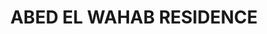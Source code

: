 ---
#preview
title: ABED EL WAHAB RESIDENCE
image: /img/project-pic-15.png
short: "Execution of Mechanical Works,Plumbing,Fire Fighting and HVAC Systems"
location: ""
dates: "2006"


details:
    items:
        - label: Main Contractor
          value: IEMMAR

        - label: Mechanical Contractor
          value: ARCOD

        - label: Duration
          value: 3 Years 
        
        - label: Completion Date
          value: 2006

#full details
checklist:
    title: Scope Of Work
    items:
        - Execution of Mechanical Works
        - Plumbing
        - Fire Fighting
        - HVAC Systems


slider: 
    items:
        - image: /img/project-pic-15.png
          alt: "image"
        - image: /img/project-pic-15(2).png
          alt: "image"
---